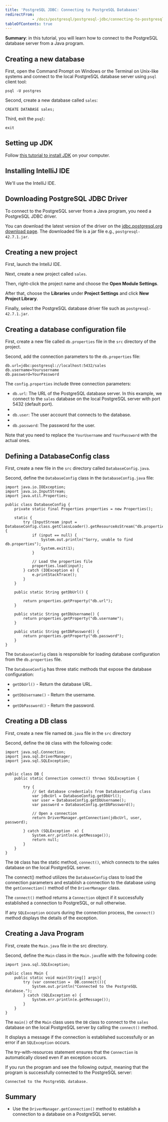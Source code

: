 ```yaml
---
title: 'PostgreSQL JDBC: Connecting to PostgreSQL Databases'
redirectFrom: 
            - /docs/postgresql/postgresql-jdbc/connecting-to-postgresql-database/
tableOfContents: true
---
```



**Summary**: in this tutorial, you will learn how to connect to the PostgreSQL database server from a Java program.





## Creating a new database





First, open the Command Prompt on Windows or the Terminal on Unix-like systems and connect to the local PostgreSQL database server using `psql` client tool:





```
psql -U postgres
```





Second, create a new database called `sales`:





```
CREATE DATABASE sales;
```





Third, exit the `psql`:





```
exit
```





## Setting up JDK





Follow [this tutorial to install JDK](https://www.javazerotomastery.com/java-tutorial/install-jdk/) on your computer.





## Installing IntelliJ IDE





We'll use the IntelliJ IDE.





## Downloading PostgreSQL JDBC Driver





To connect to the PostgreSQL server from a Java program, you need a PostgreSQL JDBC driver.





You can download the latest version of the driver on the [jdbc.postgresql.org download page](https://jdbc.postgresql.org/download/). The downloaded file is a jar file e.g., `postgresql-42.7.1.jar`.





## Creating a new project





First, launch the IntellJ IDE.





Next, create a new project called `sales`.





Then, right-click the project name and choose the **Open Module Settings**.





After that, choose the **Libraries** under **Project Settings** and click **New Project Library**.





Finally, select the PostgreSQL database driver file such as `postgresql-42.7.1.jar`.





## Creating a database configuration file





First, create a new file called `db.properties` file in the `src` directory of the project.





Second, add the connection parameters to the `db.properties` file:





```
db.url=jdbc:postgresql://localhost:5432/sales
db.username=Yourusername
db.password=YourPassword
```





The `config.properties` include three connection parameters:





- `db.url`: The URL of the PostgreSQL database server. In this example, we connect to the `sales` database on the local PostgreSQL server with port 5432 (default port).
-
- `db.user`: The user account that connects to the database.
-
- `db.password`: The password for the user.





Note that you need to replace the `YourUsername` and `YourPassword` with the actual ones.





## Defining a DatabaseConfig class





First, create a new file in the `src` directory called `DatabaseConfig.java`.





Second, define the `DatabaseConfig` class in the `DatabaseConfig.java` file:





```
import java.io.IOException;
import java.io.InputStream;
import java.util.Properties;

public class DatabaseConfig {
    private static final Properties properties = new Properties();

    static {
        try (InputStream input = DatabaseConfig.class.getClassLoader().getResourceAsStream("db.properties")) {
            if (input == null) {
                System.out.println("Sorry, unable to find db.properties");
                System.exit(1);
            }

            // Load the properties file
            properties.load(input);
        } catch (IOException e) {
            e.printStackTrace();
        }
    }

    public static String getDbUrl() {

        return properties.getProperty("db.url");
    }

    public static String getDbUsername() {
        return properties.getProperty("db.username");
    }

    public static String getDbPassword() {
        return properties.getProperty("db.password");
    }
}
```





The `DatabaseConfig` class is responsible for loading database configuration from the `db.properties` file.





The `DatabaseConfig` has three static methods that expose the database configuration:





- `getDbUrl()` - Return the database URL.
-
- `getDbUsername()` - Return the username.
-
- `getDbPassword()` - Return the password.





## Creating a DB class





First, create a new file named `DB.java` file in the `src` directory





Second, define the `DB` class with the following code:





```
import java.sql.Connection;
import java.sql.DriverManager;
import java.sql.SQLException;


public class DB {
    public static Connection connect() throws SQLException {

        try {
            // Get database credentials from DatabaseConfig class
            var jdbcUrl = DatabaseConfig.getDbUrl();
            var user = DatabaseConfig.getDbUsername();
            var password = DatabaseConfig.getDbPassword();

            // Open a connection
            return DriverManager.getConnection(jdbcUrl, user, password);

        } catch (SQLException  e) {
            System.err.println(e.getMessage());
            return null;
        }
    }
}
```





The `DB` class has the static method, `connect()`, which connects to the sales database on the local PostgreSQL server.





The connect() method utilizes the `DatabaseConfig` class to load the connection parameters and establish a connection to the database using the `getConnection()` method of the `DriverManager` class.





The `connect()` method returns a `Connection` object if it successfully established a connection to PostgreSQL, or null otherwise.





If any `SQLException` occurs during the connection process, the `connect()` method displays the details of the exception.





## Creating a Java Program





First, create the `Main.java` file in the src directory.





Second, define the `Main` class in the `Main.java`file with the following code:





```
import java.sql.SQLException;

public class Main {
    public static void main(String[] args){
        try (var connection =  DB.connect()){
            System.out.println("Connected to the PostgreSQL database.");
        } catch (SQLException e) {
            System.err.println(e.getMessage());
        }
    }
}
```





The `main()` of the `Main` class uses the `DB` class to connect to the `sales` database on the local PostgreSQL server by calling the `connect()` method.





It displays a message if the connection is established successfully or an error if an `SQLException` occurs.





The try-with-resources statement ensures that the `Connection` is automatically closed even if an exception occurs.





If you run the program and see the following output, meaning that the program is successfully connected to the PostgreSQL server:





```
Connected to the PostgreSQL database.
```





## Summary





- Use the `DriverManager.getConnection()` method to establish a connection to a database on a PostgreSQL server.



